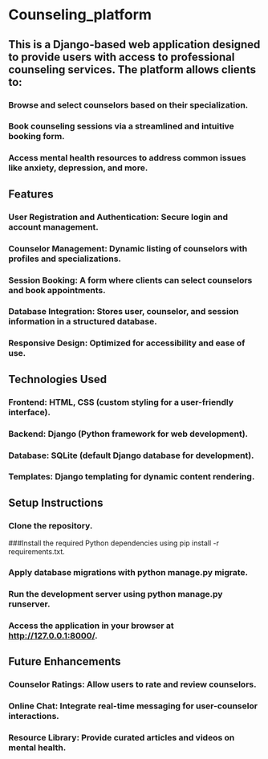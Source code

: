 # Counseling_platform
## This is a Django-based web application designed to provide users with access to professional counseling services. The platform allows clients to:

### Browse and select counselors based on their specialization.
### Book counseling sessions via a streamlined and intuitive booking form.
### Access mental health resources to address common issues like anxiety, depression, and more.
## Features
### User Registration and Authentication: Secure login and account management.
### Counselor Management: Dynamic listing of counselors with profiles and specializations.
### Session Booking: A form where clients can select counselors and book appointments.
### Database Integration: Stores user, counselor, and session information in a structured database.
### Responsive Design: Optimized for accessibility and ease of use.
## Technologies Used
### Frontend: HTML, CSS (custom styling for a user-friendly interface).
### Backend: Django (Python framework for web development).
### Database: SQLite (default Django database for development).
### Templates: Django templating for dynamic content rendering.
## Setup Instructions
### Clone the repository.
###Install the required Python dependencies using pip install -r requirements.txt.
### Apply database migrations with python manage.py migrate.
### Run the development server using python manage.py runserver.
### Access the application in your browser at http://127.0.0.1:8000/.
## Future Enhancements
### Counselor Ratings: Allow users to rate and review counselors.
### Online Chat: Integrate real-time messaging for user-counselor interactions.
### Resource Library: Provide curated articles and videos on mental health.
